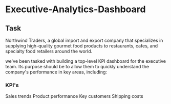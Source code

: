 # Executive-Analytics-Dashboard

## Task
Northwind Traders, a global import and export company that specializes in supplying high-quality gourmet food products to restaurants, cafes, and specialty food retailers around the world.

we've been tasked with building a top-level KPI dashboard for the executive team. Its purpose should be to allow them to quickly understand the company's performance in key areas, including:

### KPI's
Sales trends
Product performance
Key customers
Shipping costs


